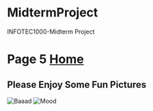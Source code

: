# MidtermProject
INFOTEC1000-Midterm Project
# Page 5 [Home](README.md)
## Please Enjoy Some Fun Pictures

![Baaad](https://i.redd.it/oe1haxez3ld51.png)
![Mood](https://i.redd.it/fhsn8112mo251.jpg)
